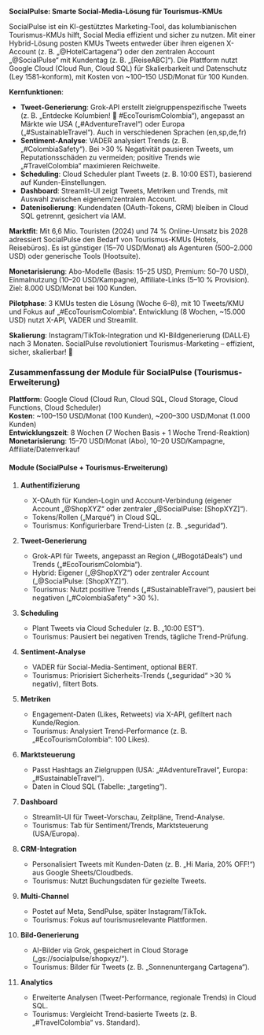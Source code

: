 **SocialPulse: Smarte Social-Media-Lösung für Tourismus-KMUs**

SocialPulse ist ein KI-gestütztes Marketing-Tool, das kolumbianischen Tourismus-KMUs hilft, Social Media effizient und sicher zu nutzen. Mit einer Hybrid-Lösung posten KMUs Tweets entweder über ihren eigenen X-Account (z. B. „@HotelCartagena“) oder den zentralen Account „@SocialPulse“ mit Kundentag (z. B. „[ReiseABC]“). Die Plattform nutzt Google Cloud (Cloud Run, Cloud SQL) für Skalierbarkeit und Datenschutz (Ley 1581-konform), mit Kosten von ~100–150 USD/Monat für 100 Kunden.

**Kernfunktionen**:
- **Tweet-Generierung**: Grok-API erstellt zielgruppenspezifische Tweets (z. B. „Entdecke Kolumbien! 🌴 #EcoTourismColombia“), angepasst an Märkte wie USA („#AdventureTravel“) oder Europa („#SustainableTravel“).
Auch in verschiedenen Sprachen (en,sp,de,fr)
- **Sentiment-Analyse**: VADER analysiert Trends (z. B. „#ColombiaSafety“). Bei >30 % Negativität pausieren Tweets, um Reputationsschäden zu vermeiden; positive Trends wie „#TravelColombia“ maximieren Reichweite.
- **Scheduling**: Cloud Scheduler plant Tweets (z. B. 10:00 EST), basierend auf Kunden-Einstellungen.
- **Dashboard**: Streamlit-UI zeigt Tweets, Metriken und Trends, mit Auswahl zwischen eigenem/zentralem Account.
- **Datenisolierung**: Kundendaten (OAuth-Tokens, CRM) bleiben in Cloud SQL getrennt, gesichert via IAM.

**Marktfit**: Mit 6,6 Mio. Touristen (2024) und 74 % Online-Umsatz bis 2028 adressiert SocialPulse den Bedarf von Tourismus-KMUs (Hotels, Reisebüros). Es ist günstiger (15–70 USD/Monat) als Agenturen (500–2.000 USD) oder generische Tools (Hootsuite).

**Monetarisierung**: Abo-Modelle (Basis: 15–25 USD, Premium: 50–70 USD), Einmalnutzung (10–20 USD/Kampagne), Affiliate-Links (5–10 % Provision). Ziel: 8.000 USD/Monat bei 100 Kunden.

**Pilotphase**: 3 KMUs testen die Lösung (Woche 6–8), mit 10 Tweets/KMU und Fokus auf „#EcoTourismColombia“. Entwicklung (8 Wochen, ~15.000 USD) nutzt X-API, VADER und Streamlit.

**Skalierung**: Instagram/TikTok-Integration und KI-Bildgenerierung (DALL·E) nach 3 Monaten. SocialPulse revolutioniert Tourismus-Marketing – effizient, sicher, skalierbar! 🚀


### Zusammenfassung der Module für SocialPulse (Tourismus-Erweiterung)

**Plattform**: Google Cloud (Cloud Run, Cloud SQL, Cloud Storage, Cloud Functions, Cloud Scheduler)  
**Kosten**: ~100–150 USD/Monat (100 Kunden), ~200–300 USD/Monat (1.000 Kunden)  
**Entwicklungszeit**: 8 Wochen (7 Wochen Basis + 1 Woche Trend-Reaktion)  
**Monetarisierung**: 15–70 USD/Monat (Abo), 10–20 USD/Kampagne, Affiliate/Datenverkauf  

#### Module (SocialPulse + Tourismus-Erweiterung)
1. **Authentifizierung**  
   - X-OAuth für Kunden-Login und Account-Verbindung (eigener Account „@ShopXYZ“ oder zentraler „@SocialPulse: [ShopXYZ]“).  
   - Tokens/Rollen („Marqué“) in Cloud SQL.  
   - Tourismus: Konfigurierbare Trend-Listen (z. B. „seguridad“).

2. **Tweet-Generierung**  
   - Grok-API für Tweets, angepasst an Region („#BogotáDeals“) und Trends („#EcoTourismColombia“).  
   - Hybrid: Eigener („@ShopXYZ“) oder zentraler Account („@SocialPulse: [ShopXYZ]“).  
   - Tourismus: Nutzt positive Trends („#SustainableTravel“), pausiert bei negativen („#ColombiaSafety“ >30 %).

3. **Scheduling**  
   - Plant Tweets via Cloud Scheduler (z. B. „10:00 EST“).  
   - Tourismus: Pausiert bei negativen Trends, tägliche Trend-Prüfung.

4. **Sentiment-Analyse**  
   - VADER für Social-Media-Sentiment, optional BERT.  
   - Tourismus: Priorisiert Sicherheits-Trends („seguridad“ >30 % negativ), filtert Bots.

5. **Metriken**  
   - Engagement-Daten (Likes, Retweets) via X-API, gefiltert nach Kunde/Region.  
   - Tourismus: Analysiert Trend-Performance (z. B. „#EcoTourismColombia“: 100 Likes).

6. **Marktsteuerung**  
   - Passt Hashtags an Zielgruppen (USA: „#AdventureTravel“, Europa: „#SustainableTravel“).  
   - Daten in Cloud SQL (Tabelle: „targeting“).

7. **Dashboard**  
   - Streamlit-UI für Tweet-Vorschau, Zeitpläne, Trend-Analyse.  
   - Tourismus: Tab für Sentiment/Trends, Marktsteuerung (USA/Europa).

8. **CRM-Integration**  
   - Personalisiert Tweets mit Kunden-Daten (z. B. „Hi Maria, 20% OFF!“) aus Google Sheets/Cloudbeds.  
   - Tourismus: Nutzt Buchungsdaten für gezielte Tweets.

9. **Multi-Channel**  
   - Postet auf Meta, SendPulse, später Instagram/TikTok.  
   - Tourismus: Fokus auf tourismusrelevante Plattformen.

10. **Bild-Generierung**  
    - AI-Bilder via Grok, gespeichert in Cloud Storage („gs://socialpulse/shopxyz/“).  
    - Tourismus: Bilder für Tweets (z. B. „Sonnenuntergang Cartagena“).

11. **Analytics**  
    - Erweiterte Analysen (Tweet-Performance, regionale Trends) in Cloud SQL.  
    - Tourismus: Vergleicht Trend-basierte Tweets (z. B. „#TravelColombia“ vs. Standard).

